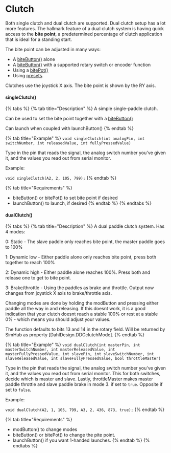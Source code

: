 # Clutch

Both single clutch and dual clutch are supported. Dual clutch setup has a lot more features. The hallmark feature of a dual clutch system is having quick access to the **bite point**, a predetermined percentage of clutch application that is ideal for a standing start.&#x20;

The bite point can be adjusted in many ways:

* A [biteButton()](../function-button.md#bitebutton) alone
* A [biteButton()](../function-button.md#bitebutton) with a supported rotary switch or encoder function
* Using a [bitePot()](bite-point-and-launch.md)&#x20;
* Using [presets](../../3.-coding/advanced/presets/).

Clutches use the joystick X axis. The bite point is shown by the RY axis.&#x20;

#### singleClutch()

{% tabs %}
{% tab title="Description" %}
A simple single-paddle clutch.

Can be used to set the bite point together with a [biteButton()](../function-button.md#bitebutton)

Can launch when coupled with launchButton()
{% endtab %}

{% tab title="Example" %}
`void singleClutch(int analogPin, int switchNumber, int releasedValue, int fullyPressedValue)`

Type in the pin that reads the signal, the analog switch number you've given it, and the values you read out from serial monitor.&#x20;

Example:

`void singleClutch(A2, 2, 105, 799);`
{% endtab %}

{% tab title="Requirements" %}
* biteButton() or bitePot() to set bite point if desired
* launchButton() to launch, if desired
{% endtab %}
{% endtabs %}

#### dualClutch()

{% tabs %}
{% tab title="Description" %}
A dual paddle clutch system. Has 4 modes:

0: Static - The slave paddle only reaches bite point, the master paddle goes to 100%

1: Dynamic low - Either paddle alone only reaches bite point, press both together to reach 100%

2: Dynamic high - Either paddle alone reaches 100%. Press both and release one to get to bite point.

3: Brake/throttle - Using the paddles as brake and throttle. Output now changes from joystick X axis to brake/throttle axis.&#x20;

Changing modes are done by holding the modButton and pressing either paddle all the way in and releasing. If this doesnt work, it is a good indication that your clutch doesnt reach a stable 100% or rest at a stable 0% - which means you should adjust your values.&#x20;

The function defaults to bits 13 and 14 in the rotary field. Will be returned by SimHub as property \[DahlDesign.DDCclutchMode].
{% endtab %}

{% tab title="Example" %}
`void dualClutch(int masterPin, int masterSwitchNumber, int masterReleasedValue, int masterFullyPressedValue, int slavePin, int slaveSwitchNumber, int slaveReleasedValue, int slaveFullyPressedValue, bool throttleMaster)`

Type in the pin that reads the signal, the analog switch number you've given it, and the values you read out from serial monitor. This for both switches, decide which is master and slave. Lastly, throttleMaster makes master paddle throttle and slave paddle brake in mode 3. if set to `true`. Opposite if set to `false`.&#x20;

Example:

`void dualClutch(A2, 1, 105, 799, A3, 2, 436, 873, true);`
{% endtab %}

{% tab title="Requirements" %}
* modButton() to change modes
* biteButton() or bitePot() to change the pite point.
* launchButton() if you want 1-handed launches.
{% endtab %}
{% endtabs %}
